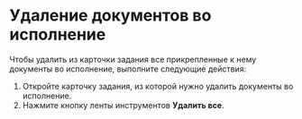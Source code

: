 # Удаление документов во исполнение

Чтобы удалить из карточки задания все прикрепленные к нему документы во исполнение, выполните следующие действия:

1. Откройте карточку задания, из которой нужно удалить документы во исполнение.
2. Нажмите кнопку ленты инструментов **Удалить все**.